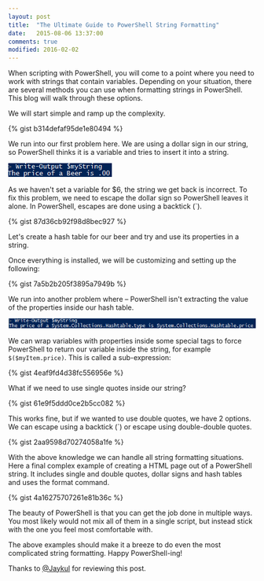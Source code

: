```yaml
---
layout: post
title:  "The Ultimate Guide to PowerShell String Formatting"
date:   2015-08-06 13:37:00
comments: true
modified: 2016-02-02
---
```


When scripting with PowerShell, you will come to a point where you need to work with strings that contain variables. Depending on your situation, there are several methods you can use when formatting strings in PowerShell. This blog will walk through these options.

We will start simple and ramp up the complexity.

{% gist b314defaf95de1e80494 %}

We run into our first problem here. We are using a dollar sign in our string, so PowerShell thinks it is a variable and tries to insert it into a string.

![Write-Output with Variable Doesn't Display](/images/posts/ps_string_formatting/write-output-with-variable-error.png "Write-Output with Variable Doesn't Display")

As we haven't set a variable for $6, the string we get back is incorrect. To fix this problem, we need to escape the dollar sign so PowerShell leaves it alone. In PowerShell, escapes are done using a backtick (\`).

{% gist 87d36cb92f98d8bec927 %}

Let's create a hash table for our beer and try and use its properties in a string.

Once everything is installed, we will be customizing and setting up the following:

{% gist 7a5b2b205f3895a7949b %}

We run into another problem where – PowerShell isn't extracting the value of the properties inside our hash table.

![Write-Output Hashtable Variable Not Showing](/images/posts/ps_string_formatting/write-output-hashtable-variable-not-showing.png "Write-Output Hashtable Variable Not Showing")

We can wrap variables with properties inside some special tags to force PowerShell to return our variable inside the string, for example `$($myItem.price)`. This is called a sub-expression:

{% gist 4eaf9fd4d38fc556956e %}

What if we need to use single quotes inside our string?

{% gist 61e9f5ddd0ce2b5cc082 %}

This works fine, but if we wanted to use double quotes, we have 2 options. We can escape using a backtick (\`) or escape using double-double quotes.

{% gist 2aa9598d70274058a1fe %}

With the above knowledge we can handle all string formatting situations. Here a final complex example of creating a HTML page out of a PowerShell string. It includes single and double quotes, dollar signs and hash tables and uses the format command.

{% gist 4a16275707261e81b36c %}

The beauty of PowerShell is that you can get the job done in multiple ways. You most likely would not mix all of them in a single script, but instead stick with the one you feel most comfortable with.

The above examples should make it a breeze to do even the most complicated string formatting. Happy PowerShell-ing!

Thanks to [@Jaykul](https://twitter.com/Jaykul) for reviewing this post.
